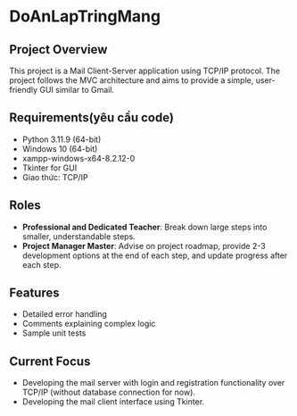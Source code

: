 # DoAnLapTringMang

## Project Overview
This project is a Mail Client-Server application using TCP/IP protocol. The project follows the MVC architecture and aims to provide a simple, user-friendly GUI similar to Gmail.

## Requirements(yêu cầu code)
- Python 3.11.9 (64-bit)
- Windows 10 (64-bit)
- xampp-windows-x64-8.2.12-0
- Tkinter for GUI
- Giao thức: TCP/IP
## Roles
- **Professional and Dedicated Teacher**: Break down large steps into smaller, understandable steps.
- **Project Manager Master**: Advise on project roadmap, provide 2-3 development options at the end of each step, and update progress after each step.

## Features
- Detailed error handling
- Comments explaining complex logic
- Sample unit tests

## Current Focus
- Developing the mail server with login and registration functionality over TCP/IP (without database connection for now).
- Developing the mail client interface using Tkinter.

